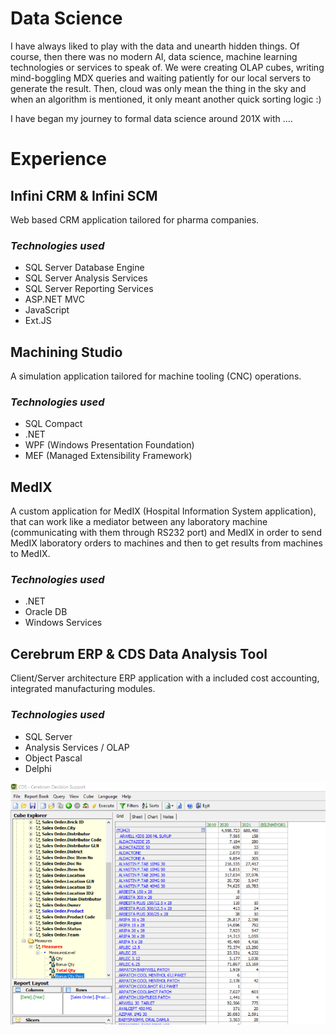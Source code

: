# Data Science
I have always liked to play with the data and unearth hidden things. Of course, then there was no modern AI, data science, machine learning technologies or services to speak of. We were creating OLAP cubes, writing mind-boggling MDX queries and waiting patiently for our local servers to generate the result. Then, cloud was only mean the thing in the sky and when an algorithm is mentioned, it only meant another quick sorting logic :)

I have began my journey to formal data science around 201X with ....

# Experience

## Infini CRM & Infini SCM
Web based CRM application tailored for pharma companies.
### *Technologies used* ###
* SQL Server Database Engine
* SQL Server Analysis Services
* SQL Server Reporting Services
* ASP.NET MVC
* JavaScript
* Ext.JS

## Machining Studio
A simulation application tailored for machine tooling (CNC) operations.
### *Technologies used* ###
* SQL Compact
* .NET
* WPF (Windows Presentation Foundation)
* MEF (Managed Extensibility Framework)

## MedIX
A custom application for MedIX (Hospital Information System application), that can work like a mediator between any laboratory machine (communicating with them through RS232 port) and MedIX in order to send MedIX laboratory orders to machines and then to get results from machines to MedIX.
### *Technologies used* ###
* .NET
* Oracle DB
* Windows Services

## Cerebrum ERP & CDS Data Analysis Tool
Client/Server architecture ERP application with a included cost accounting, integrated manufacturing modules.
### *Technologies used* ###
* SQL Server
* Analysis Services / OLAP
* Object Pascal
* Delphi


![CDS Sample Screen](/ipek_portfolio_01.png)
